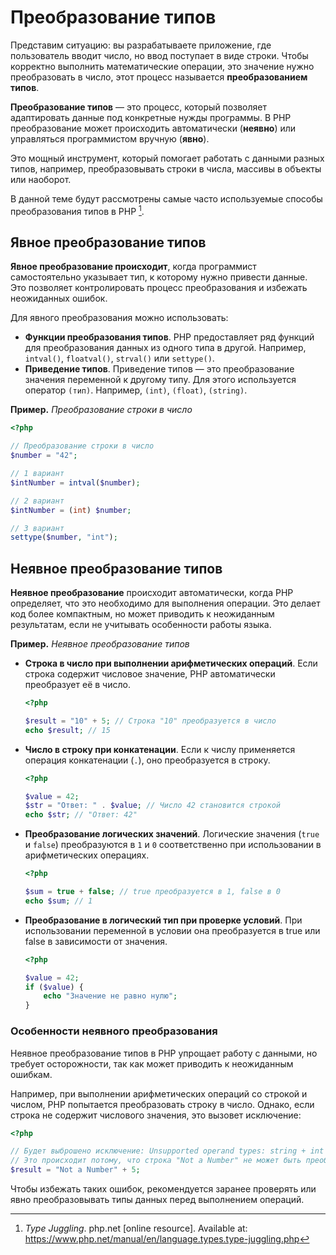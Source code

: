 # Преобразование типов

Представим ситуацию: вы разрабатываете приложение, где пользователь вводит число, но ввод поступает в виде строки. Чтобы корректно выполнить математические операции, это значение нужно преобразовать в число, этот процесс называется **преобразованием типов**.

**Преобразование типов** — это процесс, который позволяет адаптировать данные под конкретные нужды программы. В PHP преобразование может происходить автоматически (**неявно**) или управляться программистом вручную (**явно**).

Это мощный инструмент, который помогает работать с данными разных типов, например, преобразовывать строки в числа, массивы в объекты или наоборот.

В данной теме будут рассмотрены самые часто используемые способы преобразования типов в PHP [^1].

## Явное преобразование типов

**Явное преобразование происходит**, когда программист самостоятельно указывает тип, к которому нужно привести данные. Это позволяет контролировать процесс преобразования и избежать неожиданных ошибок.

Для явного преобразования можно использовать:

- **Функции преобразования типов**. PHP предоставляет ряд функций для преобразования данных из одного типа в другой. Например, `intval()`, `floatval()`, `strval()` или `settype()`.
- **Приведение типов**. Приведение типов — это преобразование значения переменной к другому типу. Для этого используется оператор `(тип)`. Например, `(int)`, `(float)`, `(string)`.

**Пример.** _Преобразование строки в число_

```php
<?php

// Преобразование строки в число
$number = "42";

// 1 вариант
$intNumber = intval($number);

// 2 вариант
$intNumber = (int) $number;

// 3 вариант
settype($number, "int");
```

## Неявное преобразование типов

**Неявное преобразование** происходит автоматически, когда PHP определяет, что это необходимо для выполнения операции. Это делает код более компактным, но может приводить к неожиданным результатам, если не учитывать особенности работы языка.

**Пример.** _Неявное преобразование типов_

- **Строка в число при выполнении арифметических операций**. Если строка содержит числовое значение, PHP автоматически преобразует её в число.
  ```php
  <?php
  
  $result = "10" + 5; // Строка "10" преобразуется в число
  echo $result; // 15
  ```
- **Число в строку при конкатенации**. Если к числу применяется операция конкатенации (`.`), оно преобразуется в строку.
  ```php
  <?php

  $value = 42;
  $str = "Ответ: " . $value; // Число 42 становится строкой
  echo $str; // "Ответ: 42"
  ```
- **Преобразование логических значений**. Логические значения (`true` и `false`) преобразуются в `1` и `0` соответственно при использовании в арифметических операциях.
  ```php
  <?php

  $sum = true + false; // true преобразуется в 1, false в 0
  echo $sum; // 1
  ```
- **Преобразование в логический тип при проверке условий**. При использовании переменной в условии она преобразуется в true или false в зависимости от значения.
  ```php
  <?php
  
  $value = 42;
  if ($value) {
      echo "Значение не равно нулю";
  }
  ```

### Особенности неявного преобразования

Неявное преобразование типов в PHP упрощает работу с данными, но требует осторожности, так как может приводить к неожиданным ошибкам.

Например, при выполнении арифметических операций со строкой и числом, PHP попытается преобразовать строку в число. Однако, если строка не содержит числового значения, это вызовет исключение:

```php
<?php

// Будет выброшено исключение: Unsupported operand types: string + int
// Это происходит потому, что строка "Not a Number" не может быть преобразована в число
$result = "Not a Number" + 5;
```

Чтобы избежать таких ошибок, рекомендуется заранее проверять или явно преобразовывать типы данных перед выполнением операций.

[^1]: *Type Juggling*. php.net [online resource]. Available at: https://www.php.net/manual/en/language.types.type-juggling.php

